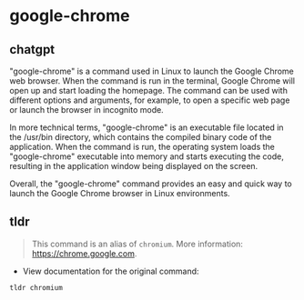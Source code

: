 # google-chrome 
## chatgpt 
"google-chrome" is a command used in Linux to launch the Google Chrome web browser. When the command is run in the terminal, Google Chrome will open up and start loading the homepage. The command can be used with different options and arguments, for example, to open a specific web page or launch the browser in incognito mode.

In more technical terms, "google-chrome" is an executable file located in the /usr/bin directory, which contains the compiled binary code of the application. When the command is run, the operating system loads the "google-chrome" executable into memory and starts executing the code, resulting in the application window being displayed on the screen. 

Overall, the "google-chrome" command provides an easy and quick way to launch the Google Chrome browser in Linux environments. 

## tldr 
 
> This command is an alias of `chromium`.
> More information: <https://chrome.google.com>.

- View documentation for the original command:

`tldr chromium`
